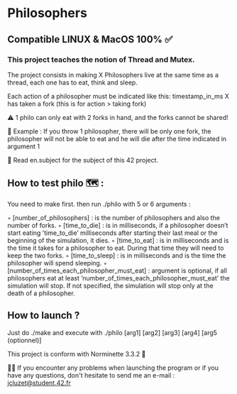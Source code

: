 # Philosophers 
## Compatible LINUX & MacOS 100% ✅
### This project teaches the notion of Thread and Mutex.
The project consists in making X Philosophers live at the same time as a thread, each one has to eat, think and sleep.

Each action of a philosopher must be indicated like this: timestamp_in_ms X has taken a fork (this is for action > taking fork)

⚠️ 1 philo can only eat with 2 forks in hand, and the forks cannot be shared!

💬 Example : If you throw 1 philosopher, there will be only one fork, the philosopher will not be able to eat and he will die after the time indicated in argument 1

📌 Read en.subject for the subject of this 42 project.

## How to test philo 🗺 :

You need to make first.
then run ./philo with 5 or 6 arguments :

◦ [number_of_philosophers] : is the number of philosophers and also the number of forks.
◦ [time_to_die] : is in milliseconds, if a philosopher doesn’t start eating ’time_to_die’ milliseconds after starting their last meal or the beginning of the simulation,
it dies.
◦ [time_to_eat] : is in milliseconds and is the time it takes for a philosopher to eat. During that time they will need to keep the two forks.
◦ [time_to_sleep] : is in milliseconds and is the time the philosopher will spend sleeping.
◦ [number_of_times_each_philosopher_must_eat] : argument is optional, if all philosophers eat at least ’number_of_times_each_philosopher_must_eat’ the simulation will stop. If not specified, the simulation will stop only at the death of a philosopher.

## How to launch ? 

Just do ./make
and execute with ./philo [arg1] [arg2] [arg3] [arg4] [arg5 (optionnel)]

This project is conform with Norminette 3.3.2 📌

👋🏼 If you encounter any problems when launching the program or if you have any questions, don't hesitate to send me an e-mail : jcluzet@student.42.fr
